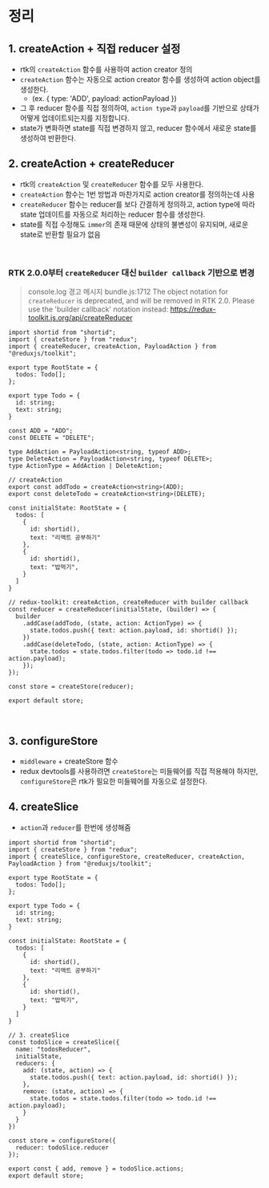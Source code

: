 # 정리

## 1. createAction + 직접 reducer 설정
- rtk의 `createAction` 함수를 사용하여 action creator 정의
- `createAction` 함수는 자동으로 action creator 함수를 생성하여 action object를 생성한다.
  - (ex. { type: 'ADD', payload: actionPayload })
- 그 후 reducer 함수를 직접 정의하여, `action type`과 `payload`를 기반으로 상태가 어떻게 업데이트되는지를 지정합니다.
- state가 변화하면 state를 직접 변경하지 않고, reducer 함수에서 새로운 state를 생성하여 반환한다.

## 2. createAction + createReducer
- rtk의 `createAction` 및 `createReducer` 함수를 모두 사용한다.
- `createAction` 함수는 1번 방법과 마찬가지로 action creator를 정의하는데 사용
- `createReducer` 함수는 reducer를 보다 간결하게 정의하고, action type에 따라 state 업데이트를 자동으로 처리하는 reducer 함수를 생성한다.
- state를 직접 수정해도 `immer`의 존재 때문에 상태의 불변성이 유지되며, 새로운 state로 반환할 필요가 없음

<br />

### RTK 2.0.0부터 `createReducer` 대신 `builder callback` 기반으로 변경
> console.log 경고 메시지
> bundle.js:1712 The object notation for `createReducer` is deprecated, and will be removed in RTK 2.0. Please use the 'builder callback' notation instead: https://redux-toolkit.js.org/api/createReducer

```tsx
import shortid from "shortid";
import { createStore } from "redux";
import { createReducer, createAction, PayloadAction } from "@reduxjs/toolkit";

export type RootState = {
  todos: Todo[];
};

export type Todo = {
  id: string;
  text: string;
}

const ADD = "ADD";
const DELETE = "DELETE";

type AddAction = PayloadAction<string, typeof ADD>;
type DeleteAction = PayloadAction<string, typeof DELETE>;
type ActionType = AddAction | DeleteAction;

// createAction
export const addTodo = createAction<string>(ADD);
export const deleteTodo = createAction<string>(DELETE);

const initialState: RootState = {
  todos: [
    {
      id: shortid(),
      text: "리액트 공부하기"
    },
    {
      id: shortid(),
      text: "밥먹기",
    }
  ]
}

// redux-toolkit: createAction, createReducer with builder callback
const reducer = createReducer(initialState, (builder) => {
  builder
    .addCase(addTodo, (state, action: ActionType) => {
      state.todos.push({ text: action.payload, id: shortid() });
    })
    .addCase(deleteTodo, (state, action: ActionType) => {
      state.todos = state.todos.filter(todo => todo.id !== action.payload);
    });
});

const store = createStore(reducer);

export default store;
```

<br />

## 3. configureStore
- `middleware` + createStore 함수
- redux devtools를 사용하려면 `createStore`는 미들웨어를 직접 적용해야 하지만, `configureStore`은 rtk가 필요한 미들웨어를 자동으로 설정한다.

## 4. createSlice
- `action`과 `reducer`를 한번에 생성해줌
```tsx
import shortid from "shortid";
import { createStore } from "redux";
import { createSlice, configureStore, createReducer, createAction, PayloadAction } from "@reduxjs/toolkit";

export type RootState = {
  todos: Todo[];
};

export type Todo = {
  id: string;
  text: string;
}

const initialState: RootState = {
  todos: [
    {
      id: shortid(),
      text: "리액트 공부하기"
    },
    {
      id: shortid(),
      text: "밥먹기",
    }
  ]
}

// 3. createSlice
const todoSlice = createSlice({
  name: "todosReducer",
  initialState,
  reducers: {
    add: (state, action) => {
      state.todos.push({ text: action.payload, id: shortid() });
    },
    remove: (state, action) => {
      state.todos = state.todos.filter(todo => todo.id !== action.payload);
    }
  }
})

const store = configureStore({
  reducer: todoSlice.reducer
});

export const { add, remove } = todoSlice.actions;
export default store;
```